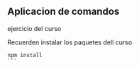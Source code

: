 ## Aplicacion de comandos

ejercicio del curso

Recuerden instalar los paquetes dell curso

````
npm install
```